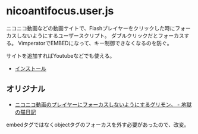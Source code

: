 # nicoantifocus.user.js

ニコニコ動画などの動画サイトで、Flashプレイヤーをクリックした時にフォーカスしないようにするユーザースクリプト。
ダブルクリックだとフォーカスする。
VimperatorでEMBEDになって、キー制御できなくなるのを防ぐ。

サイトを追加すればYoutubeなどでも使える。

* [インストール](https://raw.githubusercontent.com/tmsanrinsha/nicoantifocus.user.js/master/nicoantifocus.user.js)

## オリジナル

* [ニコニコ動画のプレイヤーにフォーカスしないようにするグリモン。 - 地獄の猫日記](http://d.hatena.ne.jp/nokturnalmortum/20080802/1217633913)

embedタグではなくobjectタグのフォーカスを外す必要があったので、改変。
